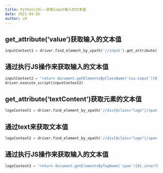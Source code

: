 ```yaml
---
title: Python(24)——获取input输入的文本值
date: 2021-03-26
author: LM
---
```


## get_attribute(‘value’)获取输入的文本值

```python
inputContext1 = driver.find_element_by_xpath('//input').get_attribute('value')
```

## 通过执行JS操作来获取输入的文本值

```python
inputContext2 = "return document.getElementsByClassName('ivu-input')[0].value"
driver.execute_script(inputContext2)
```

## get_attribute(‘textContent’)获取元素的文本值

```python
logoContext1 = driver.find_element_by_xpath('//div[@class="logo"]/span').get_attribute('textContent')
```

## 通过text来获取文本值

```python
logoContext2 = driver.find_element_by_xpath('//div[@class="logo"]/span').text
```

## 通过执行JS操作来获取输入的文本值

```python
logoContext3 = "return document.getElementsByTagName('span')[0].innerText"
```